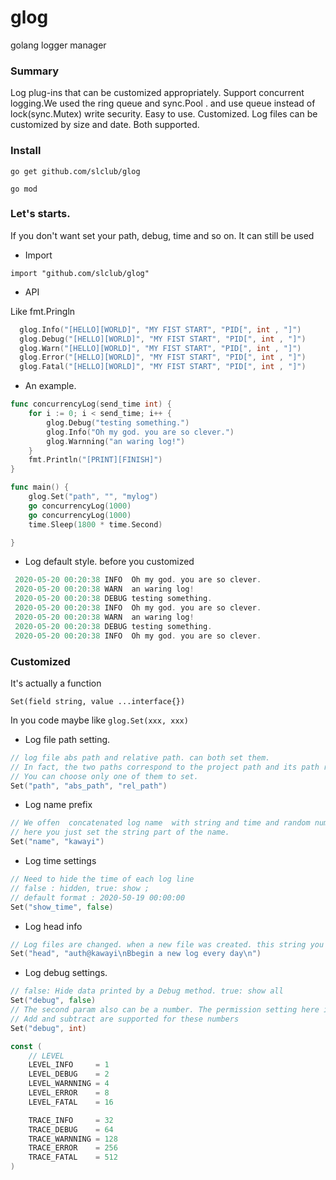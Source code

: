 # glog
golang logger manager

### Summary

Log plug-ins that can be customized appropriately. Support concurrent logging.We used the ring queue and sync.Pool .
and use queue instead of lock(sync.Mutex) write security. Easy to use.  Customized. Log files can be customized by size and date. Both supported.

### Install

`go get github.com/slclub/glog`

`go mod`


### Let's starts.

If you don't want set your path, debug, time and so on. It can still be used

- Import

`import "github.com/slclub/glog"`

- API

Like fmt.Pringln

```go
  glog.Info("[HELLO][WORLD]", "MY FIST START", "PID[", int , "]")
  glog.Debug("[HELLO][WORLD]", "MY FIST START", "PID[", int , "]")
  glog.Warn("[HELLO][WORLD]", "MY FIST START", "PID[", int , "]")
  glog.Error("[HELLO][WORLD]", "MY FIST START", "PID[", int , "]")
  glog.Fatal("[HELLO][WORLD]", "MY FIST START", "PID[", int , "]")

```

- An example.

```go
func concurrencyLog(send_time int) {
    for i := 0; i < send_time; i++ {
        glog.Debug("testing something.")
        glog.Info("Oh my god. you are so clever.")
        glog.Warnning("an waring log!")
    }   
    fmt.Println("[PRINT][FINISH]")
}

func main() {
    glog.Set("path", "", "mylog")
    go concurrencyLog(1000)
    go concurrencyLog(1000)
    time.Sleep(1800 * time.Second)

}


```

- Log default style. before you customized

```go
 2020-05-20 00:20:38 INFO  Oh my god. you are so clever.
 2020-05-20 00:20:38 WARN  an waring log!
 2020-05-20 00:20:38 DEBUG testing something.
 2020-05-20 00:20:38 INFO  Oh my god. you are so clever.
 2020-05-20 00:20:38 WARN  an waring log!
 2020-05-20 00:20:38 DEBUG testing something.
 2020-05-20 00:20:38 INFO  Oh my god. you are so clever.
```

### Customized

It's actually a function

`Set(field string, value ...interface{})`

In you code maybe like `glog.Set(xxx, xxx)`

- Log file path setting.

```go
// log file abs path and relative path. can both set them.
// In fact, the two paths correspond to the project path and its path respectively
// You can choose only one of them to set.
Set("path", "abs_path", "rel_path")
```

- Log name prefix

```go
// We offen  concatenated log name  with string and time and random number.
// here you just set the string part of the name. 
Set("name", "kawayi")
```

- Log time settings

```go
// Need to hide the time of each log line 
// false : hidden, true: show ;  
// default format : 2020-50-19 00:00:00
Set("show_time", false)
```

- Log head info

```go
// Log files are changed. when a new file was created. this string you added will be set to top of file.
Set("head", "auth@kawayi\nBbegin a new log every day\n")
```

- Log debug settings.

```go
// false: Hide data printed by a Debug method. true: show all
Set("debug", false)
// The second param also can be a number. The permission setting here is designed by bit calculation
// Add and subtract are supported for these numbers
Set("debug", int)

const (
    // LEVEL
    LEVEL_INFO     = 1 
    LEVEL_DEBUG    = 2 
    LEVEL_WARNNING = 4 
    LEVEL_ERROR    = 8 
    LEVEL_FATAL    = 16

    TRACE_INFO     = 32
    TRACE_DEBUG    = 64
    TRACE_WARNNING = 128 
    TRACE_ERROR    = 256 
    TRACE_FATAL    = 512 
)
```
